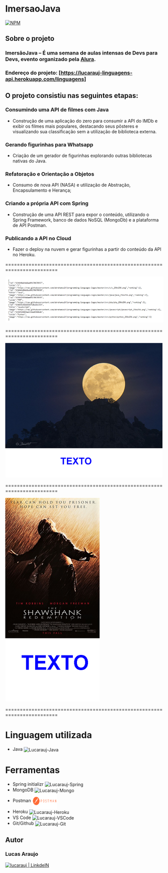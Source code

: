 # ImersaoJava

[![NPM](https://img.shields.io/npm/l/react)](https://github.com/lucarauj/imersaoJava/blob/main/LICENSE) 

## Sobre o projeto

### ImersãoJava – É uma semana de aulas intensas de Devs para Devs, evento organizado pela [Alura](https://www.alura.com.br).

### Endereço do projeto: [https://lucarauj-linguagens-api.herokuapp.com/linguagens]

## O projeto consistiu nas seguintes etapas:

### Consumindo uma API de filmes com Java

- Construção de uma aplicação do zero para consumir a API do IMDb e exibir os filmes mais populares, destacando seus pôsteres e visualizando sua classificação sem a utilização de biblioteca externa.

### Gerando figurinhas para Whatsapp

- Criação de um gerador de figurinhas explorando outras bibliotecas nativas do Java.

### Refatoração e Orientação a Objetos

- Consumo de nova API (NASA) e utilização de Abstração, Encapsulamento e Herança;

### Criando a própria API com Spring

- Construção de uma API REST para expor o conteúdo, utilizando o Spring Framework, banco de dados NoSQL (MongoDb) e a plataforma de API Postman.

### Publicando a API no Cloud

- Fazer o deploy na nuvem e gerar figurinhas a partir do conteúdo da API no Heroku.

========================================================================

![JSON](https://raw.githubusercontent.com/lucarauj/assets/main/Json.png)

========================================================================

![NASA](https://raw.githubusercontent.com/lucarauj/assets/main/Find.png)

========================================================================

![FIGURINHAS](https://raw.githubusercontent.com/lucarauj/assets/main/figurinha.png)

========================================================================

# Linguagem utilizada

- Java <img align="center" alt="Lucarauj-Java" height="50" width="60" src="https://cdn.jsdelivr.net/gh/devicons/devicon/icons/java/java-original.svg">

# Ferramentas 

- Spring initializr <img align="center" alt="Lucarauj-Spring" height="30" width="40" src="https://cdn.jsdelivr.net/gh/devicons/devicon/icons/spring/spring-original.svg">
- MongoDB <img align="center" alt="Lucarauj-Mongo" height="30" width="40" src="https://cdn.jsdelivr.net/gh/devicons/devicon/icons/mongodb/mongodb-original.svg">
- Postman <img align="center" alt="Lucarauj-Postman" height="50" width="80" src="https://github.com/lucarauj/assets/blob/main/postman.png">
- Heroku <img align="center" alt="Lucarauj-Heroku" height="30" width="40" src="https://cdn.jsdelivr.net/gh/devicons/devicon/icons/heroku/heroku-plain.svg">
- VS Code <img align="center" alt="Lucarauj-VSCode" height="30" width="40" src="https://cdn.jsdelivr.net/gh/devicons/devicon/icons/vscode/vscode-original.svg">
- Git/Github <img align="center" alt="Lucarauj-Git" height="30" width="40" src="https://cdn.jsdelivr.net/gh/devicons/devicon/icons/git/git-original.svg">


## Autor

### Lucas Araujo

<a href="https://www.linkedin.com/in/lucarauj"><img alt="lucarauj | LinkdeIN" width="40px" src="https://user-images.githubusercontent.com/43545812/144035037-0f415fc7-9f96-4517-a370-ccc6e78a714b.png" /></a>


